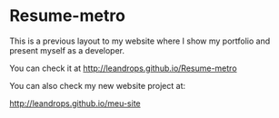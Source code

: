 # Resume-metro
This is a previous layout to my website where I show my portfolio and present myself as a developer.

You can check it at http://leandrops.github.io/Resume-metro

You can also check my new website project at:

http://leandrops.github.io/meu-site
